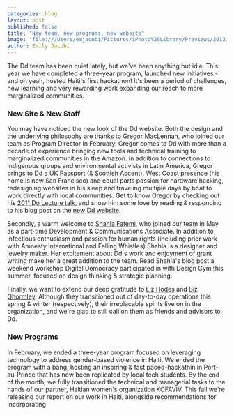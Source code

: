 ```yaml
---
categories: blog
layout: post
published: false
title: "New team, new programs, new website"
image: "file:///Users/emjacobi/Pictures/iPhoto%20Library/Previews/2013/07/20/20130720-092220/IMG_5637.jpg"
author: Emily Jacobi
---
```


The Dd team has been quiet lately, but we've been anything but idle. This year we have completed a three-year program, launched new initiatives  - and oh yeah, hosted Haiti's first hackathon! It's been a period of challenges, new learning and very rewarding work expanding our reach to more marginalized communities. 

### New Site & New Staff
You may have noticed the new look of the Dd website. Both the design and the underlying philosophy are thanks to [Gregor MacLennan](http://www.digital-democracy.org/team/0001/01/02/gregor/), who joined our team as Program Director in February. Gregor comes to Dd with more than a decade of experience bringing new tools and technical training to marginalized communities in the Amazon. In addition to connections to indigenous groups and environmental activists in Latin America, Gregor brings to Dd a UK Passport (& Scottish Accent), West Coast presence (his home is now San Francisco) and equal parts passion for hardware hacking, redesigning websites in his sleep and traveling multiple days by boat to work directly with local communities. Get to know Gregor by checking out his [2011 Do Lecture talk](http://dolectures.com/lectures/how-technology-can-bare-witness/), and show him some love by reading & responding to his blog post on the [new Dd website](http://www.digital-democracy.org/blog/2013/09/25/our-new-website/).

Secondly, a warm welcome to [Shahla Fatemi](https://twitter.com/sFate), who joined our team in May as a part-time Development & Communications Associate. In addition to infectious enthusiasm and passion for human rights (including prior work with Amnesty International and Falling Whistles) Shahla is a designer and jewelry maker. Her excitement about Dd's work and enjoyment of grant writing make her a great addition to the team. Read Shahla's blog post a weekend workshop Digital Democracy participated in with Design Gym this summer, focused on design thinking & strategic planning. 

Finally, we want to extend our deep gratitude to [Liz Hodes](https://twitter.com/Red_Banana) and [Biz Ghormley](https://twitter.com/onewitness). Although they transitioned out of day-to-day operations this spring & winter (respectively), their irreplacable spirits live on in the organization, and we're glad to still call on them as friends and advisors to Dd.

### New Programs
In February, we ended a three-year program focused on leveraging technology to address gender-based violence in Haiti. We ended the program with a bang, hosting an inspiring & fast paced-hackathin in Port-au-Prince that has now been replicated by local tech students. By the end of the month, we fully transitioned the technical and managerial tasks to the hands of our partner, Haitian women's organization KOFAVIV. This fall we're releasing our report on our work in Haiti, alongside recommendations for incorporating 
